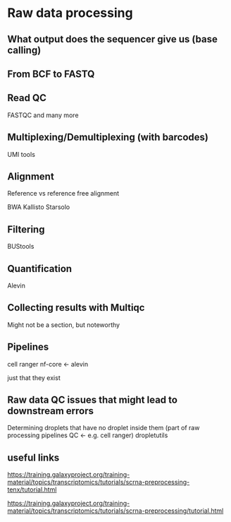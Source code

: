 # Raw data processing

## What output does the sequencer give us (base calling)

## From BCF to FASTQ

## Read QC

FASTQC
and many more

## Multiplexing/Demultiplexing (with barcodes)

UMI tools

## Alignment

Reference vs reference free alignment

BWA
Kallisto
Starsolo

## Filtering

BUStools

## Quantification

Alevin

## Collecting results with Multiqc

Might not be a section, but noteworthy

## Pipelines

cell ranger
nf-core <- alevin

just that they exist

## Raw data QC issues that might lead to downstream errors

Determining droplets that have no droplet inside them (part of raw processing pipelines QC <- e.g. cell ranger)
dropletutils

## useful links

https://training.galaxyproject.org/training-material/topics/transcriptomics/tutorials/scrna-preprocessing-tenx/tutorial.html

https://training.galaxyproject.org/training-material/topics/transcriptomics/tutorials/scrna-preprocessing/tutorial.html